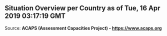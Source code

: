 ## Situation Overview per Country as of Tue, 16 Apr 2019 03:17:19 GMT

Source: **ACAPS (Assessment Capacities Project) - https://www.acaps.org**
